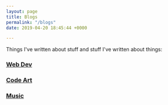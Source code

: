 ```yaml
---
layout: page
title: Blogs
permalink: "/blogs"
date: 2019-04-20 18:45:44 +0000

---
```

Things I've written about stuff and stuff I've written about things:

### [Web Dev](https://kylegrover.com/blog/web-dev)

### [Code Art](https://kylegrover.com/blog/code-art)

### [Music](https://kylegrover.com/blog/music)